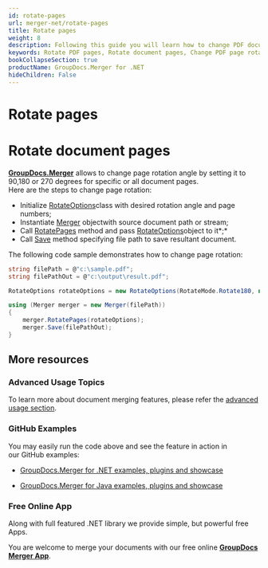 ```yaml
---
id: rotate-pages
url: merger-net/rotate-pages
title: Rotate pages
weight: 8
description: Following this guide you will learn how to change PDF document page rotation angle using GroupDocs.Merger for .NET API.
keywords: Rotate PDF pages, Rotate document pages, Change PDF page rotation angle 
bookCollapseSection: true
productName: GroupDocs.Merger for .NET
hideChildren: False
---
```


# Rotate pages


# Rotate document pages

**[GroupDocs.Merger](https://products.groupdocs.com/merger/net)** allows to change page rotation angle by setting it to 90,180 or 270 degrees for specific or all document pages.  
Here are the steps to change page rotation:

*   Initialize [RotateOptions](https://apireference.groupdocs.com/net/merger/groupdocs.merger.domain.options/rotateoptions)class with desired rotation angle and page numbers;
*   Instantiate [Merger](https://apireference.groupdocs.com/net/merger/groupdocs.merger/merger) objectwith source document path or stream;
*   Call [RotatePages](https://apireference.groupdocs.com/net/merger/groupdocs.merger/merger/methods/rotatepages) method and pass [RotateOptions](https://apireference.groupdocs.com/net/merger/groupdocs.merger.domain.options/rotateoptions)object to it*;*
*   Call [Save](https://apireference.groupdocs.com/net/merger/groupdocs.merger.merger/save/methods/1) method specifying file path to save resultant document.

The following code sample demonstrates how to change page rotation:

```csharp
string filePath = @"c:\sample.pdf";
string filePathOut = @"c:\output\result.pdf";

RotateOptions rotateOptions = new RotateOptions(RotateMode.Rotate180, new int[] { 2, 3, 6 });

using (Merger merger = new Merger(filePath))
{
    merger.RotatePages(rotateOptions);
    merger.Save(filePathOut);
}
```

## More resources

### Advanced Usage Topics 

To learn more about document merging features, please refer the [advanced usage section](Advanced%2Busage.html).

### GitHub Examples 

You may easily run the code above and see the feature in action in our GitHub examples:

*   [GroupDocs.Merger for .NET examples, plugins and showcase](https://github.com/groupdocs-merger/GroupDocs.Merger-for-.NET)
    
*   [GroupDocs.Merger for Java examples, plugins and showcase](https://github.com/groupdocs-merger/GroupDocs.Merger-for-Java)
    

### Free Online App 

Along with full featured .NET library we provide simple, but powerful free Apps.

You are welcome to merge your documents with our free online **[GroupDocs Merger App](https://products.groupdocs.app/merger)**.
